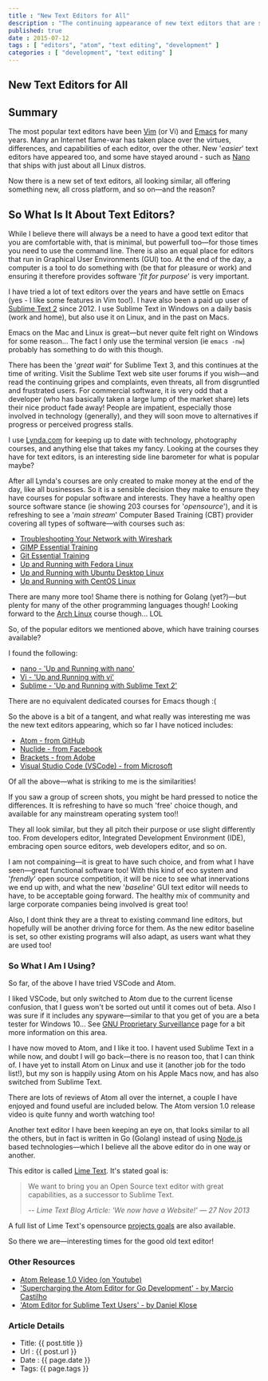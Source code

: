 ```yaml
---
title : "New Text Editors for All"
description : "The continuing appearance of new text editors that are superficially the same"
published: true
date : 2015-07-12
tags : [ "editors", "atom", "text editing", "development" ]
categories : [ "development", "text editing" ]
---
```

## New Text Editors for All

## Summary

The most popular text editors have been [Vim](http://www.vim.org/) (or
Vi) and [Emacs](https://www.gnu.org/software/emacs/) for many
years. Many an Internet flame-war has taken place over the virtues,
differences, and capabilities of each editor, over the other. New
'*easier*' text editors have appeared too, and some have stayed
around - such as [Nano](http://www.nano-editor.org/) that ships
with just about all Linux distros.

Now there is a new set of text editors, all looking similar, all offering
something new, all cross platform, and so on&mdash;and the reason?

## So What Is It About Text Editors?

While I believe there will always be a need to have a good text editor that you
are comfortable with, that is minimal, but powerfull too&mdash;for those times
you need to use the command line. There is also an equal place for editors that
run in Graphical User Environments (GUI) too. At the end of the day, a computer
is a tool to do something with (be that for pleasure or work) and ensuring it
therefore provides software '*fit for purpose*' is very important.

I have tried a lot of text editors over the years and have settle on
Emacs (yes - I like some features in Vim too!). I have also been a paid up
user of [Sublime Text 2](http://www.sublimetext.com/) since 2012. I
use Sublime Text in Windows on a daily basis (work and home), but also
use it on Linux, and in the past on Macs.

Emacs on the Mac and Linux is great&mdash;but never quite felt right on
Windows for some reason... The fact I only use the terminal version
(ie `emacs -nw`) probably has something to do with this though.

There has been the '*great wait*' for Sublime Text 3, and this continues at the
time of writing. Visit the Sublime Text web site user forums if you
wish&mdash;and read the continuing gripes and complaints, even threats, all from
disgruntled and frustrated users. For commercial software, it is very odd that a
developer (who has basically taken a large lump of the market share) lets
their nice product fade away! People are impatient, especially those involved in
technology (generally), and they will soon move to alternatives if progress or
perceived progress stalls.

I use [Lynda.com](http://www.lynda.com/) for keeping up to date with
technology, photography courses, and anything else that takes my
fancy. Looking at the courses they have for text editors, is an
interesting side line barometer for what is popular maybe?

After all Lynda's courses are only created to make money at the end of
the day, like all businesses. So it is a sensible decision they make
to ensure they have courses for popular software and interests. They
have a healthy open source software stance (ie showing 203 courses for
'*opensource*'), and it is refreshing to see a '*main stream*'
Computer Based Training (CBT) provider covering all types of
software&mdash;with courses such as:

- [Troubleshooting Your Network with Wireshark](http://www.lynda.com/Wireshark-tutorials/Troubleshooting-Your-Network-Wireshark/366447-2.html)
- [GIMP Essential Training](http://www.lynda.com/course-tutorials/GIMP-Essential-Training/112673-2.html)
- [Git Essential Training](http://www.lynda.com/Git-tutorials/Git-Essential-Training/100222-2.html)
- [Up and Running with Fedora Linux](http://www.lynda.com/Fedora-tutorials/Up-Running-Fedora-Linux/159632-2.html)
- [Up and Running with Ubuntu Desktop Linux](http://www.lynda.com/Ubuntu-tutorials/Up-Running-Ubuntu-Desktop-Linux/159637-2.html)
- [Up and Running with CentOS Linux](http://www.lynda.com/CentOS-tutorials/Up-Running-CentOS-Linux/159633-2.html)

There are many more too! Shame there is nothing for Golang
(yet?)&mdash;but plenty for many of the other programming languages
though! Looking forward to the [Arch Linux](https://www.archlinux.org/) course though... LOL

So, of the popular editors we mentioned above, which have training courses available?

I found the following:

- [nano - 'Up and Running with nano'](http://www.lynda.com/nano-tutorials/Up-Running-nano/189067-2.html)
- [Vi - 'Up and Running with vi'](http://www.lynda.com/vi-tutorials/Up-Running-vi/170336-2.html)
- [Sublime - 'Up and Running with Sublime Text 2'](http://www.lynda.com/Sublime-Text-tutorials/Up-Running-Sublime-Text-2/114325-2.html)

There are no equivalent dedicated courses for Emacs though :(

So the above is a bit of a tangent, and what really was interesting me
was the new text editors appearing, which so far I have
noticed includes:

- [Atom - from GitHub](https://atom.io/)
- [Nuclide - from Facebook](http://nuclide.io/)
- [Brackets - from Adobe](http://brackets.io/)
- [Visual Studio Code (VSCode) - from Microsoft](https://code.visualstudio.com/)

Of all the above&mdash;what is striking to me is the similarities!

If you saw a group of screen shots, you might be hard pressed to notice the
differences. It is refreshing to have so much 'free' choice though, and
available for any mainstream operating system too!!

They all look similar, but they all pitch their purpose or use slight
differently too. From developers editor, Integrated Development Environment
(IDE), embracing open source editors, web developers editor, and so on.

I am not compaining&mdash;it is great to have such choice, and from what I have
seen&mdash;great functional software too!  With this kind of eco system and
'*frendly*' open source competition, it will be nice to see what innervations we
end up with, and what the new '*baseline*' GUI text editor will needs to have,
to be acceptable going forward. The healthy mix of community and large corporate
companies being involved is great too!  

Also, I dont think they are a threat to existing command line editors, but
hopefully will be another driving force for them. As the new editor baseline is set, so
other existing programs will also adapt, as users want what they are
used too!

### So What I Am I Using?

So far, of the above I have tried VSCode and Atom.

I liked VSCode, but only switched to Atom due to the current license confusion,
that I guess won't be sorted out until it comes out of beta. Also I was sure if
it includes any spyware&mdash;similar to that you get of you are a beta tester
for Windows 10... See [GNU Proprietary
Surveillance](http://www.gnu.org/proprietary/proprietary-surveillance.en.html)
page for a bit more information on this area.

I have now moved to Atom, and I like it too. I havent used Sublime
Text in a while now, and doubt I will go back&mdash;there is no
reason too, that I can think of. I have yet to install Atom on Linux and use
it (another job for the todo list!), but my son is happily using Atom
on his Apple Macs now, and has also switched from Sublime Text.

There are lots of reviews of Atom all over the internet, a couple I
have enjoyed and found useful are included below. The Atom version 1.0
release video is quite funny and worth watching too!

Another text editor I have been keeping an eye on, that looks similar
to all the others, but in fact is written in Go (Golang) instead of
using [Node.js](http://www.nodejs.org/) based technologies&mdash;which
I believe all the above editor do in one way or another.

This editor is called [Lime Text](http://limetext.org/). It's stated goal is:

> We want to bring you an Open Source text editor with great
> capabilities, as a successor to Sublime Text.
>
> -- <cite>Lime Text Blog Article: 'We now have a Website!' — 27 Nov 2013</cite>

A full list of Lime Text's opensource [projects
goals](https://github.com/limetext/lime/wiki/Goals) are also available.

So there we are&mdash;interesting times for the good old text editor!


### Other Resources

- [Atom Release 1.0 Video (on Youtube)](https://youtu.be/Y7aEiVwBAdk)
- ['Supercharging the Atom Editor for Go Development' - by Marcio Castilho](http://marcio.io/2015/07/supercharging-atom-editor-for-go-development/)
- ['Atom Editor for Sublime Text Users' - by Daniel Klose](http://blog.daniel-klose.com/technology/atom-editor-for-sublime-text-users/)


### Article Details

- Title: {{ post.title }}
- Url : {{ post.url }}
- Date : {{ page.date }}
- Tags: {{ page.tags }}

